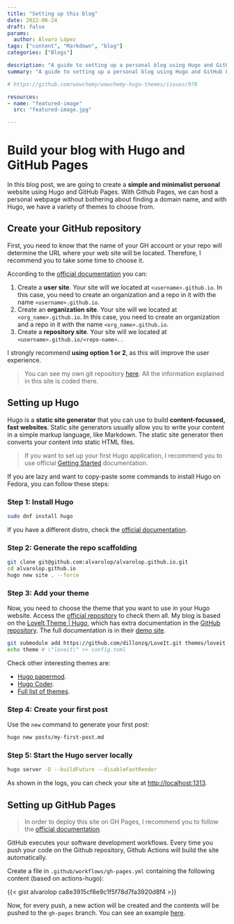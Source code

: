 ```yaml
---
title: "Setting up this blog"
date: 2022-06-24
draft: false
params:
  author: Álvaro López
tags: ["content", "Markdown", "blog"]
categories: ["Blogs"]

description: "A guide to setting up a personal blog using Hugo and GitHub Pages"
summary: "A guide to setting up a personal blog using Hugo and GitHub Pages"

# https://github.com/wowchemy/wowchemy-hugo-themes/issues/978

resources:
- name: "featured-image"
  src: "featured-image.jpg"

---
```


# Build your blog with Hugo and GitHub Pages

In this blog post, we are going to create a **simple and minimalist personal** website using Hugo and GitHub Pages. With Github Pages, we can host a personal webpage without bothering about finding a domain name, and with Hugo, we have a variety of themes to choose from.

## Create your GitHub repository

First, you need to know that the name of your GH account or your repo will determine the URL where your web site will be located. Therefore, I recommend you to take some time to choose it.

According to the [official documentation](https://docs.github.com/en/pages/getting-started-with-github-pages/creating-a-github-pages-site#creating-a-repository-for-your-site) you can:

1. Create a **user site**. Your site will we located at `<username>.github.io`. In this case, you need to create an organization and a repo in it with the name `<username>.github.io`.
2. Create an **organization site**. Your site will we located at `<org_name>.github.io`. In this case, you need to create an organization and a repo in it with the name `<org_name>.github.io`.
3. Create a **repository site**. Your site will we located at `<username>.github.io/<repo-name>`. . 

I strongly recommend **using option 1 or 2**, as this will improve the user experience.

> You can see my own git repository [here](https://github.com/alvarolop/alvarolop.github.io). All the information explained in this site is coded there.

## Setting up Hugo

Hugo is a **static site generator** that you can use to build **content-focussed, fast websites**. Static site generators usually allow you to write your content in a simple markup language, like Markdown. The static site generator then converts your content into static HTML files.

> If you want to set up your first Hugo application, I recommend you to use official [Getting Started](https://gohugo.io/getting-started/quick-start/) documentation. 
 
If you are lazy and want to copy-paste some commands to install Hugo on Fedora, you can follow these steps:

### Step 1: Install Hugo

```bash
sudo dnf install hugo
```

If you have a different distro, check the [official documentation](https://gohugo.io/getting-started/installing/#fedora-red-hat-and-centos).


### Step 2: Generate the repo scaffolding

```bash
git clone git@github.com:alvarolop/alvarolop.github.io.git
cd alvarolop.github.io
hugo new site . --force
```


### Step 3: Add your theme

Now, you need to choose the theme that you want to use in your Hugo website. Access the [official repository](https://themes.gohugo.io) to check them all. My blog is based on the [LoveIt Theme | Hugo](https://themes.gohugo.io/themes/loveit/), which has extra documentation in the [GitHub repository](https://github.com/dillonzq/LoveIt). The full documentation is in their [demo site](https://hugoloveit.com/).

```bash
git submodule add https://github.com/dillonzq/LoveIt.git themes/loveit
echo theme # \"loveit\" >> config.toml
```

Check other interesting themes are:
* [Hugo papermod](https://themes.gohugo.io/themes/hugo-papermod).
* [Hugo Coder](https://github.com/luizdepra/hugo-coder/).
* [Full list of themes](https://themes.gohugo.io/).


### Step 4: Create your first post

Use the `new` command to generate your first post:

```bash
hugo new posts/my-first-post.md
```



### Step 5: Start the Hugo server locally

```bash
hugo server -D --buildFuture --disableFastRender
```

As shown in the logs, you can check your site at <http://localhost:1313>.


## Setting up GitHub Pages

> In order to deploy this site on GH Pages, I recommend you to follow the [official documentation](https://gohugo.io/hosting-and-deployment/hosting-on-github/#build-hugo-with-github-action).

GitHub executes your software development workflows. Every time you push your code on the Github repository, Github Actions will build the site automatically.

Create a file in `.github/workflows/gh-pages.yml` containing the following content (based on actions-hugo):

{{< gist alvarolop ca8e3915cf8e9c1f5f78d7fa3920d8f4 >}}

Now, for every push, a new action will be created and the contents will be pushed to the `gh-pages` branch. You can see an example [here](https://github.com/alvarolop/alvarolop.github.io/tree/gh-pages).


